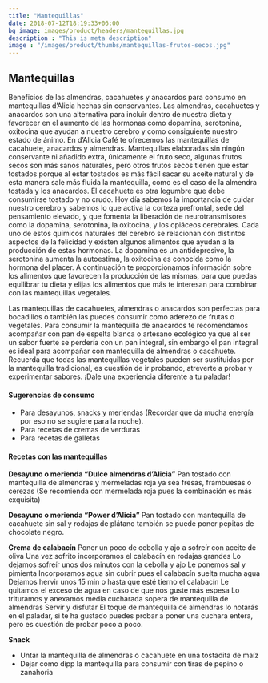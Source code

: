 ```yaml
---
title: "Mantequillas"
date: 2018-07-12T18:19:33+06:00
bg_image: images/product/headers/mantequillas.jpg
description : "This is meta description"
image : "/images/product/thumbs/mantequillas-frutos-secos.jpg"
---
```


## Mantequillas

Beneficios de las almendras, cacahuetes y anacardos para consumo en mantequillas d’Alicia  hechas sin conservantes.
Las almendras, cacahuetes y anacardos son una alternativa para incluir dentro de nuestra dieta y favorecer en el aumento de las hormonas como dopamina, serotonina, oxitocina que ayudan a nuestro cerebro y como consiguiente nuestro estado de ánimo. En d’Alicia Café te ofrecemos las mantequillas de cacahuete, anacardos y almendras.
Mantequillas elaboradas sin ningún conservante ni añadido extra, únicamente el fruto seco, algunas frutos secos son más sanos naturales, pero otros frutos secos tienen que estar tostados porque al estar tostados es más fácil sacar su aceite natural y de esta manera sale más fluida la mantequilla, como es el caso de la almendra tostada y los anacardos. El cacahuete es otra legumbre que debe consumirse tostado y no crudo.
Hoy día sabemos la importancia de cuidar nuestro cerebro y sabemos lo que activa la corteza prefrontal, sede del pensamiento elevado, y que fomenta la liberación de neurotransmisores como la dopamina, serotonina, la oxitocina, y los opiáceos cerebrales. Cada uno de estos químicos naturales del cerebro se relacionan con distintos aspectos de la felicidad y existen algunos alimentos que ayudan a la producción de estas hormonas.
La dopamina es un antidepresivo, la serotonina aumenta la autoestima, la oxitocina es conocida como la hormona del placer. A continuación te proporcionamos información sobre los alimentos que favorecen la producción de las mismas, para que puedas equilibrar tu dieta y elijas los alimentos que más te interesan para combinar con las mantequillas vegetales.

Las mantequillas de cacahuetes, almendras o anacardos son perfectas para bocadillos o también las puedes consumir como aderezo de frutas o vegetales.
Para consumir la mantequilla de anacardos te recomendamos acompañar con pan de espelta blanca o artesano ecológico ya que al ser un sabor fuerte se perdería con un pan integral, sin embargo el pan integral es ideal para acompañar con mantequilla de almendras o cacahuete.
Recuerda que todas las mantequillas vegetales pueden ser sustituidas por la mantequilla tradicional, es cuestión de ir probando, atreverte a probar y experimentar sabores. ¡Dale una experiencia diferente a tu paladar!

#### Sugerencias de consumo

- Para desayunos, snacks y  meriendas (Recordar que da mucha energía por eso no se sugiere para la noche).
- Para  recetas de cremas de verduras
- Para recetas de galletas

#### Recetas con las mantequillas

**Desayuno o merienda “Dulce almendras d’Alicia”**
Pan tostado con mantequilla de almendras y mermeladas roja ya sea fresas, frambuesas o cerezas (Se recomienda con mermelada roja pues la combinación es más exquisita)

**Desayuno o merienda “Power d’Alicia”**
Pan tostado con mantequilla de cacahuete sin sal y rodajas de plátano también se puede poner pepitas de chocolate negro.

**Crema de calabacín**
Poner un poco de cebolla y ajo a sofreír con aceite de oliva
Una vez sofrito incorporamos el calabacín en rodajas grandes
Lo dejamos sofreír unos dos minutos con la cebolla y ajo
Le ponemos sal y pimienta
Incorporamos agua sin cubrir pues el calabacín suelta mucha agua
Dejamos hervir unos 15 min o hasta que esté tierno el calabacín
Le quitamos el exceso de agua en caso de que nos guste más espesa
Lo trituramos y anexamos media cucharada sopera de mantequilla de almendras
Servir y disfutar
El toque de mantequilla de almendras lo notarás en el paladar, si te ha gustado puedes probar a poner una cuchara entera, pero es cuestión de probar poco a poco.

**Snack**
- Untar la mantequilla de almendras o cacahuete en una tostadita de maíz
- Dejar como dipp la mantequilla para consumir con tiras de pepino o zanahoria
